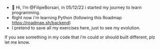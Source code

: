 - 👋 Hi, I’m @FilipeBorsari, in 05/12/22 i started my journey to learn programming.
- Right now i'm learning Python (following this Roadmap https://roadmap.sh/backend)
- I pretend to save all my exercises here, just to see my evolution.

If you see something in my code that i'm could or should built different, plz let me know.
